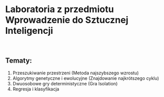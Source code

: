 # Laboratoria z przedmiotu <br/> Wprowadzenie do Sztucznej Inteligencji

<br/>

## Tematy:
1. Przeszukiwanie przestrzeni (Metoda najszybszego wzrostu)
2. Algorytmy genetyczne i ewolucyjne (Znajdowanie najkrótszego cyklu)
3. Dwuosobowe gry deterministyczne (Gra Isolation)
4. Regresja i klasyfikacja 

